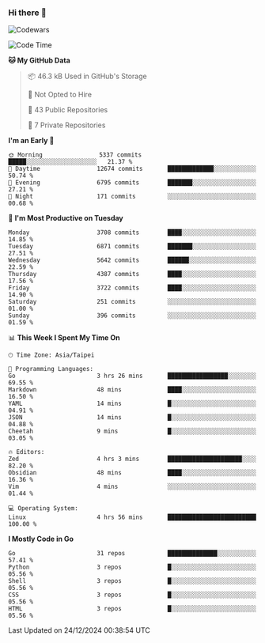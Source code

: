 ### Hi there 👋

![Codewars](https://www.codewars.com/users/omegaatt36/badges/small)

<!--START_SECTION:waka-->
![Code Time](http://img.shields.io/badge/Code%20Time-2%2C939%20hrs%2035%20mins-blue)

**🐱 My GitHub Data** 

> 📦 46.3 kB Used in GitHub's Storage 
 > 
> 🚫 Not Opted to Hire
 > 
> 📜 43 Public Repositories 
 > 
> 🔑 7 Private Repositories 
 > 
**I'm an Early 🐤** 

```text
🌞 Morning                5337 commits        █████░░░░░░░░░░░░░░░░░░░░   21.37 % 
🌆 Daytime                12674 commits       █████████████░░░░░░░░░░░░   50.74 % 
🌃 Evening                6795 commits        ███████░░░░░░░░░░░░░░░░░░   27.21 % 
🌙 Night                  171 commits         ░░░░░░░░░░░░░░░░░░░░░░░░░   00.68 % 
```
📅 **I'm Most Productive on Tuesday** 

```text
Monday                   3708 commits        ████░░░░░░░░░░░░░░░░░░░░░   14.85 % 
Tuesday                  6871 commits        ███████░░░░░░░░░░░░░░░░░░   27.51 % 
Wednesday                5642 commits        ██████░░░░░░░░░░░░░░░░░░░   22.59 % 
Thursday                 4387 commits        ████░░░░░░░░░░░░░░░░░░░░░   17.56 % 
Friday                   3722 commits        ████░░░░░░░░░░░░░░░░░░░░░   14.90 % 
Saturday                 251 commits         ░░░░░░░░░░░░░░░░░░░░░░░░░   01.00 % 
Sunday                   396 commits         ░░░░░░░░░░░░░░░░░░░░░░░░░   01.59 % 
```


📊 **This Week I Spent My Time On** 

```text
🕑︎ Time Zone: Asia/Taipei

💬 Programming Languages: 
Go                       3 hrs 26 mins       █████████████████░░░░░░░░   69.55 % 
Markdown                 48 mins             ████░░░░░░░░░░░░░░░░░░░░░   16.50 % 
YAML                     14 mins             █░░░░░░░░░░░░░░░░░░░░░░░░   04.91 % 
JSON                     14 mins             █░░░░░░░░░░░░░░░░░░░░░░░░   04.88 % 
Cheetah                  9 mins              █░░░░░░░░░░░░░░░░░░░░░░░░   03.05 % 

🔥 Editors: 
Zed                      4 hrs 3 mins        █████████████████████░░░░   82.20 % 
Obsidian                 48 mins             ████░░░░░░░░░░░░░░░░░░░░░   16.36 % 
Vim                      4 mins              ░░░░░░░░░░░░░░░░░░░░░░░░░   01.44 % 

💻 Operating System: 
Linux                    4 hrs 56 mins       █████████████████████████   100.00 % 
```

**I Mostly Code in Go** 

```text
Go                       31 repos            ██████████████░░░░░░░░░░░   57.41 % 
Python                   3 repos             █░░░░░░░░░░░░░░░░░░░░░░░░   05.56 % 
Shell                    3 repos             █░░░░░░░░░░░░░░░░░░░░░░░░   05.56 % 
CSS                      3 repos             █░░░░░░░░░░░░░░░░░░░░░░░░   05.56 % 
HTML                     3 repos             █░░░░░░░░░░░░░░░░░░░░░░░░   05.56 % 
```




 Last Updated on 24/12/2024 00:38:54 UTC
<!--END_SECTION:waka-->

<!--
**omegaatt36/omegaatt36** is a ✨ _special_ ✨ repository because its `README.md` (this file) appears on your GitHub profile.

Here are some ideas to get you started:

- 🔭 I’m currently working on ...
- 🌱 I’m currently learning ...
- 👯 I’m looking to collaborate on ...
- 🤔 I’m looking for help with ...
- 💬 Ask me about ...
- 📫 How to reach me: ...
- 😄 Pronouns: ...
- ⚡ Fun fact: ...
-->
